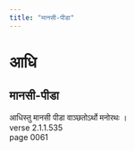 ```yaml
---
title: "मानसी-पीडा"
---
```


# आधि
## मानसी-पीडा
आधिस्तु मानसी पीडा वाञ्छतोऽर्थो मनोरथः ।<br />verse 2.1.1.535<br />page 0061

